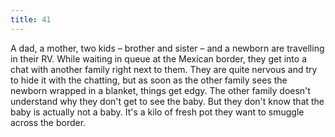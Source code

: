 ```yaml
---
title: 41
---
```


A dad, a mother, two kids &ndash; brother and sister &ndash; and a newborn are travelling in their RV.
While waiting in queue at the Mexican border, they get into a chat with another family right next to them.
They are quite nervous and try to hide it with the chatting, but as soon as the other family sees the newborn wrapped in a blanket, things get edgy.
The other family doesn't understand why they don't get to see the baby.
But they don't know that the baby is actually not a baby.
It's a kilo of fresh pot they want to smuggle across the border.

